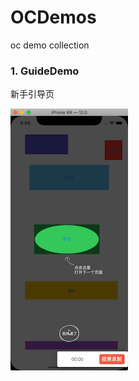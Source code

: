 # OCDemos
oc demo collection

### 1. GuideDemo
新手引导页

![GuideDemo](https://github.com/dkdsj/OCDemos/blob/master/images/GuideDemo.gif)
